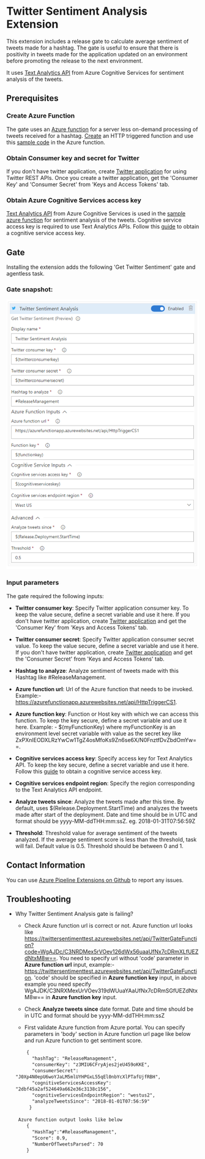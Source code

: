 # Twitter Sentiment Analysis Extension

This extension includes a release gate to calculate average sentiment of tweets made for a hashtag. The gate is useful to ensure that there is positivity in tweets made for the application updated on an environment before promoting the release to the next environment. 

It uses [Text Analytics API](https://azure.microsoft.com/en-in/services/cognitive-services/text-analytics) from Azure Cognitive Services for sentiment analysis of the tweets.

## Prerequisites

### Create Azure Function

The gate uses an [Azure function](https://azure.microsoft.com/en-us/services/functions) for a server less on-demand processing of tweets received for a hashtag. [Create](https://docs.microsoft.com/en-us/azure/azure-functions/functions-create-first-azure-function) an HTTP triggered function and use this [sample code](https://github.com/Microsoft/azure-pipelines-extensions/blob/master/Extensions/TwitterSentimentAnalysis/Src/TwitterSentimentAnalysisAzureFunction.txt) in the Azure function.

### Obtain Consumer key and secret for Twitter

If you don't have twitter application, create [Twitter application](https://apps.twitter.com/) for using Twitter REST APIs. Once you create a twitter application, get the 'Consumer Key' and 'Consumer Secret' from 'Keys and Access Tokens' tab. 

### Obtain Azure Cognitive Services access key

[Text Analytics API](https://azure.microsoft.com/en-in/services/cognitive-services/text-analytics) from Azure Cognitive Services is used in the [sample azure function](https://github.com/Microsoft/azure-pipelines-extensions/blob/master/Extensions/TwitterSentimentAnalysis/Src/TwitterSentimentAnalysisAzureFunction.txt) for sentiment analysis of the tweets. Cognitive service access key is required to use Text Analytics APIs. Follow this [guide](https://docs.microsoft.com/en-in/azure/cognitive-services/text-analytics/how-tos/text-analytics-how-to-access-key) to obtain a cognitive service access key. 

## Gate

Installing the extension adds the following 'Get Twitter Sentiment' gate and agentless task.

### Gate snapshot:

 ![Gate snapshot](Images/TwitterSentimentGate.png)

### Input parameters
 
 The gate required the following inputs:
 
 - **Twitter consumer key**:  Specify Twitter application consumer key. To keep the value secure, define a secret variable and use it here. If you don't have twitter application, create [Twitter application](https://apps.twitter.com/) and get the 'Consumer Key' from 'Keys and Access Tokens' tab.

 - **Twitter consumer secret**:  Specify Twitter application consumer secret value. To keep the value secure, define a secret variable and use it here. If you don't have twitter application, create [Twitter application](https://apps.twitter.com/) and get the 'Consumer Secret' from 'Keys and Access Tokens' tab.
 
 - **Hashtag to analyze**: Analyze sentiment of tweets made with this Hashtag like #ReleaseManagement.

 - **Azure function url**:  Url of the Azure function that needs to be invoked​. Example:- https://azurefunctionapp.azurewebsites.net/api/HttpTriggerCS1.
 
 - **Azure function key**:  Function or Host key with which we can access this function. To keep the key secure, define a secret variable and use it here. Example: - $(myFunctionKey) where myFunctionKey is an environment level secret variable with value as the secret key like ZxPXnIEODXLRzYwCw1TgZ4osMfoKs9Zn6se6X/N0FnztfDvZbdOmYw==.
 
 - **Cognitive services access key**:  Specify access key for Text Analytics API. To keep the key secure, define a secret variable and use it here. Follow this [guide](https://docs.microsoft.com/en-in/azure/cognitive-services/text-analytics/how-tos/text-analytics-how-to-access-key) to obtain a cognitive service access key.

 - **Cognitive services endpoint region**:  Specify the region corresponding to the Text Analytics API endpoint.

 - **Analyze tweets since**:  Analyze the tweets made after this time. By default, uses $(Release.Deployment.StartTime) and analyzes the tweets made after start of the deployment. Date and time should be in UTC and format should be yyyy-MM-ddTHH:mm:ssZ. eg. 2018-01-31T07:56:59Z

 - **Threshold**: Threshold value for average sentiment of the tweets analyzed. If the average sentiment score is less than the threshold, task will fail. Default value is 0.5. Threshold should be between 0 and 1.

## Contact Information
You can use [Azure Pipeline Extensions on Github](https://github.com/Microsoft/azure-pipelines-extensions/issues) to report any issues.

## Troubleshooting
- Why Twitter Sentiment Analysis gate is failing?
   - Check Azure function url is correct or not. Azure function url looks like https://twittersentimenttest.azurewebsites.net/api/TwitterGateFunction?code=WgAJDc/C3NRDMex5rVOev126dWx56uaaUfNx7cDRmXLfUEZdNtxM8w==. You need to specify url without 'code' parameter in **Azure function url** input, example:- https://twittersentimenttest.azurewebsites.net/api/TwitterGateFunction. 'code' should be specified in **Azure function key** input, in above example you need specify WgAJDK/C3NRXMexUrVOev319dWUuaYAaUfNx7cDRmSGfUEZdNtxM8w== in **Azure function key** input.
   
   - Check **Analyze tweets since** date format. Date and time should be in UTC and format should be yyyy-MM-ddTHH:mm:ssZ
 
   - First validate Azure function from Azure portal. You can specify parameters in 'body' section in Azure function url page like below and run Azure function to get sentiment score.
   ```
       {
         "hashTag": "ReleaseManagement",
         "consumerKey": "z3MIU6CFryAjes2jeU459oKKE",
         "consumerSecret": "J0Xp4N0epU6woYJaLM5mlUYHPGxL55qEl0nbYcXlPTafUjfRBH",
         "cognitiveServicesAccessKey": "2dbf45a2af524649a662e36c3138c156",
         "cognitiveServicesEndpointRegion": "westus2",
         "analyzeTweetsSince": "2018-01-01T07:56:59"
        }
                  
    Azure function output looks like below   
       {
         "HashTag":"#ReleaseManagement",
         "Score": 0.9,
         "NumberOfTweetsParsed": 70
       }

    
